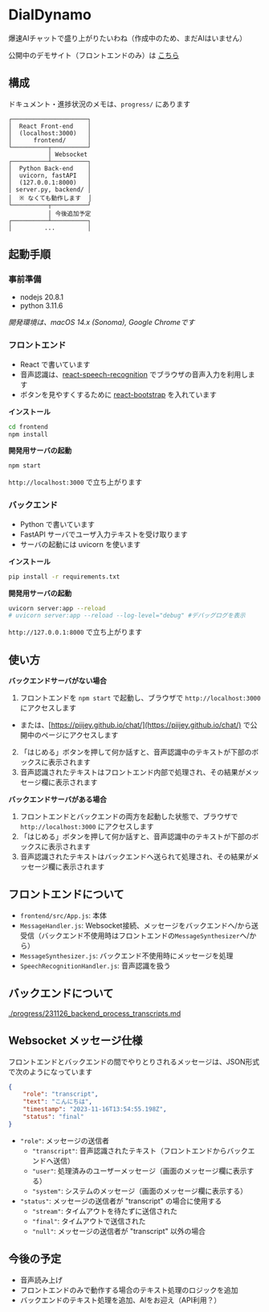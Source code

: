 # DialDynamo
爆速AIチャットで盛り上がりたいわね（作成中のため、まだAIはいません）

公開中のデモサイト（フロントエンドのみ）は [こちら](https://piijey.github.io/chat/)

## 構成
ドキュメント・進捗状況のメモは、`progress/` にあります
```
┌─────────────────────┐
│  React Front-end    │
│  (localhost:3000)   │
│      frontend/      │
└──────────┬──────────┘
           │ Websocket
┌──────────┴──────────┐
│  Python Back-end    │
│  uvicorn, fastAPI   │
│  (127.0.0.1:8000)   │
│ server.py, backend/ │
│  ※ なくても動作します  │
└──────────┬──────────┘
           │ 今後追加予定
┌──────────┴──────────┐
│         ...         │
```

## 起動手順
### 事前準備
- nodejs    20.8.1
- python    3.11.6

*開発環境は、macOS 14.x (Sonoma), Google Chromeです*

### フロントエンド
- React で書いています
- 音声認識は、[react-speech-recognition](https://www.npmjs.com/package/react-speech-recognition) でブラウザの音声入力を利用します
- ボタンを見やすくするために [react-bootstrap](https://react-bootstrap.netlify.app/) を入れています

**インストール**
```sh
cd frontend
npm install
```

**開発用サーバの起動**
```sh
npm start
```
`http://localhost:3000` で立ち上がります

### バックエンド
- Python で書いています
- FastAPI サーバでユーザ入力テキストを受け取ります
- サーバの起動には uvicorn を使います

**インストール**
```sh
pip install -r requirements.txt
```

**開発用サーバの起動**
```sh
uvicorn server:app --reload
# uvicorn server:app --reload --log-level="debug" #デバッグログを表示
```
`http://127.0.0.1:8000` で立ち上がります


## 使い方
**バックエンドサーバがない場合**
1. フロントエンドを `npm start` で起動し、ブラウザで `http://localhost:3000` にアクセスします
- または、[https://piijey.github.io/chat/](https://piijey.github.io/chat/) で公開中のページにアクセスします
2. 「はじめる」ボタンを押して何か話すと、音声認識中のテキストが下部のボックスに表示されます
3. 音声認識されたテキストはフロントエンド内部で処理され、その結果がメッセージ欄に表示されます

**バックエンドサーバがある場合**
1. フロントエンドとバックエンドの両方を起動した状態で、ブラウザで `http://localhost:3000` にアクセスします
2. 「はじめる」ボタンを押して何か話すと、音声認識中のテキストが下部のボックスに表示されます
3. 音声認識されたテキストはバックエンドへ送られて処理され、その結果がメッセージ欄に表示されます

## フロントエンドについて
- `frontend/src/App.js`: 本体
- `MessageHandler.js`: Websocket接続、メッセージをバックエンドへ/から送受信（バックエンド不使用時はフロントエンドの`MessageSynthesizer`へ/から）
- `MessageSynthesizer.js`: バックエンド不使用時にメッセージを処理
- `SpeechRecognitionHandler.js`: 音声認識を扱う

## バックエンドについて
[./progress/231126_backend_process_transcripts.md](./progress/231126_backend_process_transcripts.md)

## Websocket メッセージ仕様
フロントエンドとバックエンドの間でやりとりされるメッセージは、JSON形式で次のようになっています
```json
{
    "role": "transcript",
    "text": "こんにちは",
    "timestamp": "2023-11-16T13:54:55.198Z",
    "status": "final"
}
```
- `"role"`: メッセージの送信者
    - `"transcript"`: 音声認識されたテキスト（フロントエンドからバックエンドへ送信）
    - `"user"`: 処理済みのユーザーメッセージ（画面のメッセージ欄に表示する）
    - `"system"`: システムのメッセージ（画面のメッセージ欄に表示する）
- `"status"`: メッセージの送信者が "transcript" の場合に使用する
    - `"stream"`: タイムアウトを待たずに送信された
    - `"final"`: タイムアウトで送信された
    - `"null"`: メッセージの送信者が "transcript" 以外の場合

## 今後の予定
- 音声読み上げ
- フロントエンドのみで動作する場合のテキスト処理のロジックを追加
- バックエンドのテキスト処理を追加、AIをお迎え（API利用？）
